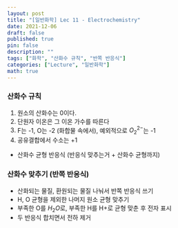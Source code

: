 ```yaml
---
layout: post
title: "[일반화학] Lec 11 - Electrochemistry"
date: 2021-12-06
draft: false
published: true
pin: false
description: ""
tags: ["화학", "산화수 규칙", "반쪽 반응식"]
categories: ["Lecture", "일반화학"]
math: true
---
```


### 산화수 규칙

1. 원소의 산화수는 0이다.
2. 단원자 이온은 그 이온 가수를 따른다
3. F는 -1, O는 -2 (화합물 속에서), 예외적으로 $O_2^{2-}$는 -1
4. 공유결합에서 수소는 +1
- 산화수 균형 반응식 (반응식 맞추는거 + 산화수 균형까지)

### 산화수 맞추기 (반쪽 반응식)

- 산화되는 물질, 환원되는 물질 나눠서 반쪽 반응식 쓰기
- H, O 균형을 제외한 나머지 원소 균형 맞추기
- 부족한 O를 $H_2O$로, 부족한 H를 H+로 균형 맞춘 후 전자 표시
- 두 반응식 합치면서 전하 제거

<script>
  window.MathJax = {
    tex: {
      macros: {
        R: "\\mathbb{R}",
        N: "\\mathbb{N}",
        Z: "\\mathbb{Z}",
        Q: "\\mathbb{Q}",
        C: "\\mathbb{C}",
        proj: "\\operatorname{proj}",
        rank: "\\operatorname{rank}",
        im: "\\operatorname{im}",
        dom: "\\operatorname{dom}",
        codom: "\\operatorname{codom}",
        argmax: "\\operatorname*{arg\,max}",
        argmin: "\\operatorname*{arg\,min}",
        "\{": "\\lbrace",
        "\}": "\\rbrace",
        sub: "\\subset",
        sup: "\\supset",
        sube: "\\subseteq",
        supe: "\\supseteq"
      },
      tags: "ams",
      strict: false, 
      inlineMath: [["$", "$"], ["\\(", "\\)"]],
      displayMath: [["$$", "$$"], ["\\[", "\\]"]]
    },
    options: {
      skipHtmlTags: ["script", "noscript", "style", "textarea", "pre"]
    }
  };
</script>
<script async src="https://cdn.jsdelivr.net/npm/mathjax@3/es5/tex-mml-chtml.js"></script>
